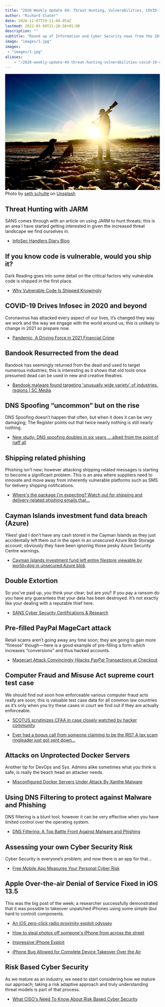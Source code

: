 ```yaml
---
title: "2020 Weekly Update 49: Threat Hunting, Vulnerabilities, COVID-19"
author: "Richard Slater"
date: 2020-12-07T19:11:04.054Z
lastmod: 2022-05-09T21:20:58+01:00
description: ""
subtitle: "Round up of Information and Cyber Security news from the 28th of November to the 4th December."
image: "images/1.jpg" 
images:
 - "images/1.jpg"
aliases:
    - "/2020-weekly-update-49-threat-hunting-vulnerabilities-covid-19-c9a0ee0b9e52"
---
```


![image](images/1.jpg)
Photo by [seth schulte](https://unsplash.com/@setherson29?utm_source=medium&amp;utm_medium=referral) on [Unsplash](https://unsplash.com?utm_source=medium&amp;utm_medium=referral)

## Threat Hunting with JARM

SANS comes through with an article on using JARM to hunt threats; this is an area I have started getting interested in given the increased threat landscape we find ourselves in.

- [InfoSec Handlers Diary Blog](https://isc.sans.edu/diary/rss/26832)

## If you know code is vulnerable, would you ship it?

Dark Reading goes into some detail on the critical factors why vulnerable code is shipped in the first place.

- [Why Vulnerable Code Is Shipped Knowingly](https://www.darkreading.com/application-security/why-vulnerable-code-is-shipped-knowingly/a/d-id/1339373?_mc=rss_x_drr_edt_aud_dr_x_x-rss-simple)

## COVID-19 Drives Infosec in 2020 and beyond

Coronavirus has attacked every aspect of our lives, it’s changed they way we work and the way we engage with the world around us; this is unlikely to change in 2021 so prepare now.

- [Pandemic, A Driving Force in 2021 Financial Crime](https://threatpost.com/2021-financial-crime-covid-19/161665/)

## Bandook Resurrected from the dead

Bandook has seemingly returned from the dead and used to target numerous industries; this is interesting as it shows that old tools once presumed dead can be used in new and creative theatres.

- [Bandook malware found targeting &#39;unusually wide variety&#39; of industries, regions | SC Media](https://www.scmagazine.com/home/security-news/bandook-malware-found-targeting-unusually-wide-variety-of-industries-regions/)

## DNS Spoofing “uncommon” but on the rise

DNS Spoofing doesn’t happen that often, but when it does it can be very damaging; The Register points out that twice nearly nothing is still nearly nothing.

- [New study: DNS spoofing doubles in six years ... albeit from the point of naff all](https://www.theregister.com/2020/12/01/dns_spoofing_rare_but_growing/)

## Shipping related phishing

Phishing isn’t new; however attacking shipping related messages is starting to become a significant problem. This is an area where suppliers need to innovate and move away from inherently vulnerable platforms such as SMS for delivery shipping notifications.

- [Where&#39;s the package I&#39;m expecting? Watch out for shipping and delivery-related phishing emails that…](https://blog.checkpoint.com/2020/12/01/wheres-the-package-im-expecting-watch-out-for-shipping-and-delivery-related-phishing-emails-that-try-to-track-your-details/)

## Cayman Islands investment fund data breach (Azure)

Yikes! glad I don’t have any cash stored in the Cayman Islands as they just accidentally left them out in the open in an unsecured Azure Blob Storage account; obviously they have been ignoring those pesky Azure Security Centre warnings.

- [Cayman Islands investment fund left entire filestore viewable by world+dog in unsecured Azure blob](https://www.theregister.com/2020/12/01/auster_capital_data_breach/)

## Double Extortion

So you’ve paid up, you think your clear; but are you? If you pay a ransom do you have any guarantees that your data has been destroyed. It’s not exactly like your dealing with a reputable thief here.

- [SANS Cyber Security Certifications &amp; Research](https://www.sans.org/blog/are-you-prepared-for-double-extortion-attacks-/)

## Pre-filled PayPal MageCart attack

Retail scams aren’t going away any time soon; they are going to gain more “finesse” though — here is a good example of pre-filling a form which increases “conversions” and thus hacked accounts.

- [Magecart Attack Convincingly Hijacks PayPal Transactions at Checkout](https://threatpost.com/magecart-hijacks-paypal-transactions/161697/)

## Computer Fraud and Misuse Act supreme court test case

We should find out soon how enforceable various computer fraud acts really are soon; this is valuable test case data for all common law countries as it’s only when you try these cases in court we find out if they are actually enforceable.

- [SCOTUS scrutinizes CFAA in case closely watched by hacker community](https://www.scmagazine.com/home/security-news/cybercrime/supreme-court-scrutinizes-cfaa-in-case-closely-watched-by-hacker-community/)

- [Ever had a bogus call from someone claiming to be the IRS? A tax scam ringleader just got sent down…](https://www.theregister.com/2020/12/01/scam_call_prison/)

## Attacks on Unprotected Docker Servers

Another tip for DevOps and Sys. Admins alike sometimes what you think is safe, is really the beach head an attacker needs.

- [Misconfigured Docker Servers Under Attack By Xanthe Malware](https://threatpost.com/misconfigured-docker-servers-xanthe-malware/161732/)

## Using DNS Filtering to protect against Malware and Phishing

DNS filtering is a blunt tool; however it can be very effective when you have limited control over the operating system.

- [DNS Filtering: A Top Battle Front Against Malware and Phishing](https://threatpost.com/dns-filtering-a-top-battle-front-against-malware-and-phishing/161708/)

## Assessing your own Cyber Security Risk

Cyber Security is everyone’s problem; and now there is an app for that…

- [Free Mobile App Measures Your Personal Cyber Risk](https://www.darkreading.com/endpoint/free-mobile-app-measures-your-personal-cyber-risk/d/d-id/1339577?_mc=rss_x_drr_edt_aud_dr_x_x-rss-simple)

## Apple Over-the-air Denial of Service Fixed in iOS 13.5

This was the big post of the week; a researcher successfully demonstrated that it was possible to takeover unpatched iPhones using some simple (but hard to control) components.

- [An iOS zero-click radio proximity exploit odyssey](https://googleprojectzero.blogspot.com/2020/12/an-ios-zero-click-radio-proximity.html)

- [How to steal photos off someone&#39;s iPhone from across the street](https://nakedsecurity.sophos.com/2020/12/02/how-to-steal-photos-off-someones-iphone-from-across-the-street/)

- [Impressive iPhone Exploit](https://www.schneier.com/blog/archives/2020/12/impressive-iphone-exploit.html)

- [iPhone Bug Allowed for Complete Device Takeover Over the Air](https://threatpost.com/iphone-bug-takeover-over-the-air/161748/)

## Risk Based Cyber Security

As we mature as an industry, we need to start considering how we mature our approach; taking a risk adaptive approach and truly understanding threat models is part of that process.

- [What CISO&#39;s Need To Know About Risk Based Cyber Security](https://www.cshub.com/attacks/articles/what-cisos-need-to-know-about-risk-based-cyber-security)
